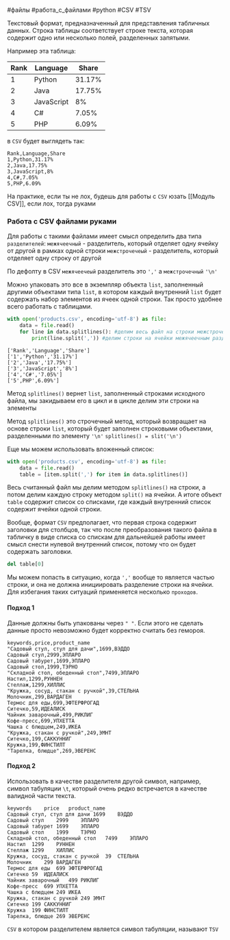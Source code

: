 #файлы #работа_с_файлами #python #CSV #TSV

Текстовый формат, предназначенный для представления табличных данных. Строка таблицы соответствует строке текста, которая содержит одно или несколько полей, разделенных запятыми.

Например эта таблица:

|Rank|Language|Share|
|---|---|---|
|1|Python|31.17%|
|2|Java|17.75%|
|3|JavaScript|8%|
|4|C#|7.05%|
|5|PHP|6.09%|
в  `CSV` будет выглядеть так:
```CSV
Rank,Language,Share
1,Python,31.17%
2,Java,17.75%
3,JavaScript,8%
4,C#,7.05%
5,PHP,6.09%
```

На практике, если ты не лох, будешь для работы с `CSV` юзать [[Модуль CSV]], если лох, тогда руками
### Работа с CSV файлами руками 

Для работы с такими файлами имеет смысл определить два типа `разделителей`:
`межячеечный` - разделитель, который отделяет одну ячейку от другой в рамках одной строки
`межстрочечеый` - разделитель, который отделяет одну строку от другой

По дефолту в CSV `межячеечеый` разделитель это `','` а `межстрочечный` `'\n'`

Можно упаковать это все в экземпляр объекта `list`, заполненный другими объектами типа `list`, в котором каждый внутренний `list` будет содержать набор элементов из ячеек одной строки. Так просто удобнее всего работать с таблицами.
```python
with open('products.csv', encoding='utf-8') as file:
    data = file.read()
    for line in data.splitlines(): #делим весь файл на строки межстрочечным разделителем
        print(line.split(',')) #делим строки на ячейки межячеечным разделителем
```
```CSV
['Rank','Language','Share']
['1','Python','31.17%']
['2','Java','17.75%']
['3','JavaScript','8%']
['4','C#','7.05%']
['5',PHP',6.09%']
```
Метод `splitlines()` вернет `list`, заполненный строками исходного файла, мы закидываем его в цикл и в цикле делим эти строки на элементы

Метод `splitlines()` это строчечный метод, который возвращает на основе строки `list`, который будет заполнен строковыми объектами, разделенными по элементу `'\n'`
`splitlines() = slit('\n')`

Еще мы можем использовать вложенный список:
```python
with open('products.csv', encoding='utf-8') as file:
    data = file.read()
    table = [item.split(',') for item in data.splitlines()]
```
Весь считанный файл мы делим методом `splitlines()` на строки, а потом делим каждую строку методом `split()` на ячейки.
А итоге объект `table` содержит список со списками, где каждый внутренний список содержит ячейки одной строки.

Вообще, формат `CSV` предполагает, что первая строка содержит заголовки для столбцов, так что после преобразования такого файла в табличку в виде списка со спискам для дальнейшей работы имеет смысл снести нулевой внутренний список, потому что он будет содержать заголовки.
```python
del table[0]
```

Мы можем попасть в ситуацию, когда `','` вообще то является частью строки, и она не должна инициировать разделение строки на ячейки. Для избегания таких ситуаций применяется несколько `проходов`.

#### Подход 1
 Данные должны быть упакованы через `" "`. Если этого не сделать данные просто невозможно будет корректно считать без гемороя.
```
keywords,price,product_name
"Садовый стул, стул для дачи",1699,ВЭДДО
Садовый стул,2999,ЭПЛАРО
Садовый табурет,1699,ЭПЛАРО
Садовый стол,1999,ТЭРНО
"Складной стол, обеденный стол",7499,ЭПЛАРО
Настил,1299,РУННЕН
Стеллаж,1299,ХИЛЛИС
"Кружка, сосуд, стакан с ручкой",39,СТЕЛЬНА
Молочник,299,ВАРДАГЕН
Термос для еды,699,ЭФТЕРФРОГАД
Ситечко,59,ИДЕАЛИСК
Чайник заварочный,499,РИКЛИГ
Кофе-пресс,699,УПХЕТТА
Чашка с блюдцем,249,ИКЕА
"Кружка, стакан с ручкой",249,ЭМНТ
Ситечко,199,САККУННИГ
Кружка,199,ФИНСТИЛТ
"Тарелка, блюдце",269,ЭВЕРЕНС
```

#### Подход 2
Использовать в качестве разделителя другой символ, например, символ табуляции `\t`, который очень редко встречается в качестве валидной части текста.
```
keywords	price	product_name
Садовый стул, стул для дачи	1699	ВЭДДО
Садовый стул	2999	ЭПЛАРО
Садовый табурет	1699	ЭПЛАРО
Садовый стол	1999	ТЭРНО
Складной стол, обеденный стол	7499	ЭПЛАРО
Настил	1299	РУННЕН
Стеллаж	1299	ХИЛЛИС
Кружка, сосуд, стакан с ручкой	39	СТЕЛЬНА
Молочник	299	ВАРДАГЕН
Термос для еды	699	ЭФТЕРФРОГАД
Ситечко	59	ИДЕАЛИСК
Чайник заварочный	499	РИКЛИГ
Кофе-пресс	699	УПХЕТТА
Чашка с блюдцем	249	ИКЕА
Кружка, стакан с ручкой	249	ЭМНТ
Ситечко	199	САККУННИГ
Кружка	199	ФИНСТИЛТ
Тарелка, блюдце	269	ЭВЕРЕНС
```
`CSV` в котором разделителем является символ табуляции, называют `TSV`

